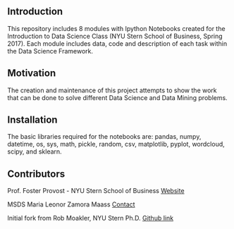 ## Introduction

This repository includes 8 modules with Ipython Notebooks created for the Introduction to Data Science Class (NYU Stern School of Business, Spring 2017). Each module includes data, code and description of each task within the Data Science Framework.


## Motivation

The creation and maintenance of this project attempts to show the work that can be done to solve different Data Science and Data Mining problems. 


## Installation

The basic libraries required for the notebooks are: pandas, numpy, datetime, os, sys, math, pickle, random, csv, matplotlib, pyplot, wordcloud, scipy, and sklearn.


## Contributors

Prof. Foster Provost - NYU Stern School of Business [Website](http://people.stern.nyu.edu/fprovost/)

MSDS Maria Leonor Zamora Maass [Contact](https://www.linkedin.com/in/marialzamora/)

Initial fork from Rob Moakler, NYU Stern Ph.D. [Github link](https://github.com/rmoakler/learning-data-science/tree/master/Fall%202015)
